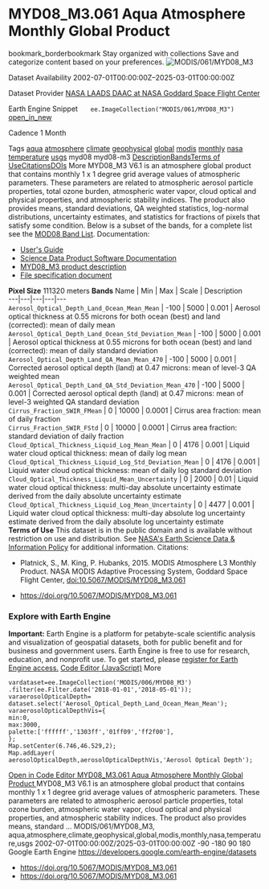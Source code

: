  
#  MYD08_M3.061 Aqua Atmosphere Monthly Global Product 
bookmark_borderbookmark Stay organized with collections  Save and categorize content based on your preferences.
![MODIS/061/MYD08_M3](https://developers.google.com/earth-engine/datasets/images/MODIS/MODIS_061_MYD08_M3_sample.png) 

Dataset Availability
    2002-07-01T00:00:00Z–2025-03-01T00:00:00Z 

Dataset Provider
     [ NASA LAADS DAAC at NASA Goddard Space Flight Center ](https://doi.org/10.5067/MODIS/MYD08_M3.061) 

Earth Engine Snippet
     `    ee.ImageCollection("MODIS/061/MYD08_M3")   ` [ open_in_new ](https://code.earthengine.google.com/?scriptPath=Examples:Datasets/MODIS/MODIS_061_MYD08_M3) 

Cadence
    1 Month 

Tags
     [aqua](https://developers.google.com/earth-engine/datasets/tags/aqua) [atmosphere](https://developers.google.com/earth-engine/datasets/tags/atmosphere) [climate](https://developers.google.com/earth-engine/datasets/tags/climate) [geophysical](https://developers.google.com/earth-engine/datasets/tags/geophysical) [global](https://developers.google.com/earth-engine/datasets/tags/global) [modis](https://developers.google.com/earth-engine/datasets/tags/modis) [monthly](https://developers.google.com/earth-engine/datasets/tags/monthly) [nasa](https://developers.google.com/earth-engine/datasets/tags/nasa) [temperature](https://developers.google.com/earth-engine/datasets/tags/temperature) [usgs](https://developers.google.com/earth-engine/datasets/tags/usgs)
myd08
myd08-m3
[Description](https://developers.google.com/earth-engine/datasets/catalog/MODIS_061_MYD08_M3#description)[Bands](https://developers.google.com/earth-engine/datasets/catalog/MODIS_061_MYD08_M3#bands)[Terms of Use](https://developers.google.com/earth-engine/datasets/catalog/MODIS_061_MYD08_M3#terms-of-use)[Citations](https://developers.google.com/earth-engine/datasets/catalog/MODIS_061_MYD08_M3#citations)[DOIs](https://developers.google.com/earth-engine/datasets/catalog/MODIS_061_MYD08_M3#dois) More
MYD08_M3 V6.1 is an atmosphere global product that contains monthly 1 x 1 degree grid average values of atmospheric parameters. These parameters are related to atmospheric aerosol particle properties, total ozone burden, atmospheric water vapor, cloud optical and physical properties, and atmospheric stability indices. The product also provides means, standard deviations, QA weighted statistics, log-normal distributions, uncertainty estimates, and statistics for fractions of pixels that satisfy some condition. Below is a subset of the bands, for a complete list see the [MOD08 Band List](https://developers.google.com/earth-engine/MOD08_bands.html).
Documentation:
  * [User's Guide](https://modis-atmos.gsfc.nasa.gov/sites/default/files/ModAtmo/L3_ATBD_C6_C61_2019_02_20.pdf)
  * [Science Data Product Software Documentation](https://modis-atmos.gsfc.nasa.gov/sites/default/files/ModAtmo/L3_C61_Changes_v2.pdf)
  * [MYD08_M3 product description](https://modis-atmos.gsfc.nasa.gov/products/monthly)
  * [File specification document](https://modis-atmos.gsfc.nasa.gov/sites/default/files/ModAtmo/MOD08_M3_fs_3045.txt)


**Pixel Size** 111320 meters 
**Bands**
Name | Min | Max | Scale | Description  
---|---|---|---|---  
`Aerosol_Optical_Depth_Land_Ocean_Mean_Mean` |  -100  |  5000  | 0.001 | Aerosol optical thickness at 0.55 microns for both ocean (best) and land (corrected): mean of daily mean  
`Aerosol_Optical_Depth_Land_Ocean_Std_Deviation_Mean` |  -100  |  5000  | 0.001 | Aerosol optical thickness at 0.55 microns for both ocean (best) and land (corrected): mean of daily standard deviation  
`Aerosol_Optical_Depth_Land_QA_Mean_Mean_470` |  -100  |  5000  | 0.001 | Corrected aerosol optical depth (land) at 0.47 microns: mean of level-3 QA weighted mean  
`Aerosol_Optical_Depth_Land_QA_Std_Deviation_Mean_470` |  -100  |  5000  | 0.001 | Corrected aerosol optical depth (land) at 0.47 microns: mean of level-3 weighted QA standard deviation  
`Cirrus_Fraction_SWIR_FMean` |  0  |  10000  | 0.0001 | Cirrus area fraction: mean of daily fraction  
`Cirrus_Fraction_SWIR_FStd` |  0  |  10000  | 0.0001 | Cirrus area fraction: standard deviation of daily fraction  
`Cloud_Optical_Thickness_Liquid_Log_Mean_Mean` |  0  |  4176  | 0.001 | Liquid water cloud optical thickness: mean of daily log mean  
`Cloud_Optical_Thickness_Liquid_Log_Std_Deviation_Mean` |  0  |  4176  | 0.001 | Liquid water cloud optical thickness: mean of daily log standard deviation  
`Cloud_Optical_Thickness_Liquid_Mean_Uncertainty` |  0  |  2000  | 0.01 | Liquid water cloud optical thickness: multi-day absolute uncertainty estimate derived from the daily absolute uncertainty estimate  
`Cloud_Optical_Thickness_Liquid_Log_Mean_Uncertainty` |  0  |  4477  | 0.001 | Liquid water cloud optical thickness: multi-day absolute log uncertainty estimate derived from the daily absolute log uncertainty estimate  
**Terms of Use**
This dataset is in the public domain and is available without restriction on use and distribution. See [NASA\'s Earth Science Data & Information Policy](https://www.earthdata.nasa.gov/engage/open-data-services-and-software/data-and-information-policy) for additional information.
Citations:
  * Platnick, S., M. King, P. Hubanks, 2015. MODIS Atmosphere L3 Monthly Product. NASA MODIS Adaptive Processing System, Goddard Space Flight Center, [doi:10.5067/MODIS/MYD08_M3.061](https://doi.org/10.5067/MODIS/MYD08_M3.061)


  * [ https://doi.org/10.5067/MODIS/MYD08_M3.061 ](https://doi.org/10.5067/MODIS/MYD08_M3.061)


### Explore with Earth Engine
**Important:** Earth Engine is a platform for petabyte-scale scientific analysis and visualization of geospatial datasets, both for public benefit and for business and government users. Earth Engine is free to use for research, education, and nonprofit use. To get started, please [register for Earth Engine access.](https://console.cloud.google.com/earth-engine)
[Code Editor (JavaScript)](https://developers.google.com/earth-engine/datasets/catalog/MODIS_061_MYD08_M3#code-editor-javascript-sample) More
```
vardataset=ee.ImageCollection('MODIS/006/MYD08_M3')
.filter(ee.Filter.date('2018-01-01','2018-05-01'));
varaerosolOpticalDepth=
dataset.select('Aerosol_Optical_Depth_Land_Ocean_Mean_Mean');
varaerosolOpticalDepthVis={
min:0,
max:3000,
palette:['ffffff','1303ff','01ff09','ff2f00'],
};
Map.setCenter(6.746,46.529,2);
Map.addLayer(
aerosolOpticalDepth,aerosolOpticalDepthVis,'Aerosol Optical Depth');
```
[ Open in Code Editor ](https://code.earthengine.google.com/?scriptPath=Examples:Datasets/MODIS/MODIS_061_MYD08_M3)
[ MYD08_M3.061 Aqua Atmosphere Monthly Global Product ](https://developers.google.com/earth-engine/datasets/catalog/MODIS_061_MYD08_M3)
MYD08_M3 V6.1 is an atmosphere global product that contains monthly 1 x 1 degree grid average values of atmospheric parameters. These parameters are related to atmospheric aerosol particle properties, total ozone burden, atmospheric water vapor, cloud optical and physical properties, and atmospheric stability indices. The product also provides means, standard …
MODIS/061/MYD08_M3, aqua,atmosphere,climate,geophysical,global,modis,monthly,nasa,temperature,usgs 
2002-07-01T00:00:00Z/2025-03-01T00:00:00Z
-90 -180 90 180 
Google Earth Engine
https://developers.google.com/earth-engine/datasets
  * [ https://doi.org/10.5067/MODIS/MYD08_M3.061 ](https://doi.org/https://doi.org/10.5067/MODIS/MYD08_M3.061)
  * [ https://doi.org/10.5067/MODIS/MYD08_M3.061 ](https://doi.org/https://developers.google.com/earth-engine/datasets/catalog/MODIS_061_MYD08_M3)


